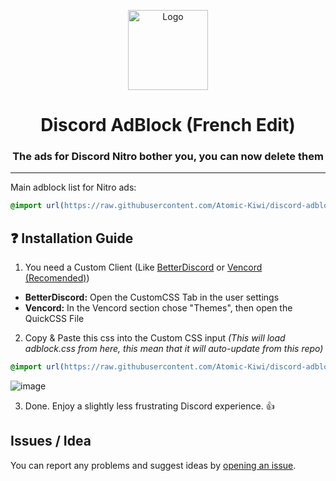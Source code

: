 <p align="center">
  <img src="https://raw.githubusercontent.com/CroissantDuNord/discord-adblock/main/media/logo.svg" width="128px" height="128px" alt="Logo">
</p>
<h1 align="center">Discord AdBlock (French Edit)</h1>
<h3 align="center">The ads for Discord Nitro bother you, you can now delete them</h3>
</p>

---

Main adblock list for Nitro ads:
```css
@import url(https://raw.githubusercontent.com/Atomic-Kiwi/discord-adblock/refs/heads/main/adblock.css);
```
## ❓ Installation Guide

1. You need a Custom Client (Like [BetterDiscord](https://betterdiscord.app/) or [Vencord (Recomended)](https://vencord.dev))

- **BetterDiscord:**
Open the CustomCSS Tab in the user settings
- **Vencord:**
In the Vencord section chose "Themes", then open the QuickCSS File

2. Copy & Paste this css into the Custom CSS input *(This will load adblock.css from here, this mean that it will auto-update from this repo)*

```css
@import url(https://raw.githubusercontent.com/Atomic-Kiwi/discord-adblock/refs/heads/main/adblock.css);
```

![image](https://github.com/CroissantDuNord/discord-adblock/assets/79372025/a5cef664-6bf4-4740-bed7-b66a22b735dc)

3. Done. Enjoy a slightly less frustrating Discord experience. 👍

## Issues / Idea

You can report any problems and suggest ideas by [opening an issue](https://github.com/CroissantDuNord/discord-adblock/issues).

